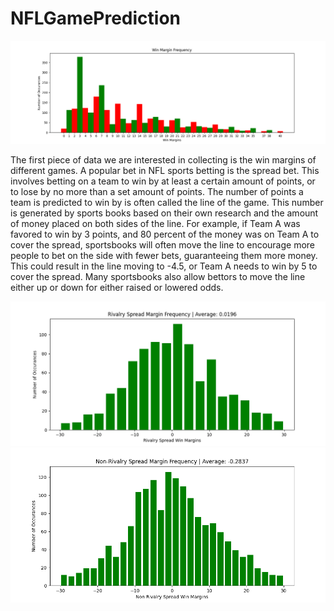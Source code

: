 # NFLGamePrediction

![image](https://github.com/anphan7/NFL_Prediction/blob/main/Graphs/Win%20Margin%20Frequency.png)

The first piece of data we are interested in collecting is the win margins of different games. A popular bet in NFL sports betting is the spread bet. This involves betting on a team to win by at least a certain amount of points, or to lose by no more than a set amount of points. The number of points a team is predicted to win by is often called the line of the game. This number is
generated by sports books based on their own
research and the amount of money placed on
both sides of the line. For example, if Team A
was favored to win by 3 points, and 80 percent of the
money was on Team A to cover the spread,
sportsbooks will often move the line to
encourage more people to bet on the side with
fewer bets, guaranteeing them more money.
This could result in the line moving to -4.5, or
Team A needs to win by 5 to cover the spread.
Many sportsbooks also allow bettors to move the
line either up or down for either raised or
lowered odds.

![image](https://github.com/anphan7/NFL_Prediction/blob/main/Graphs/Rivalry%20Spread%20Margin%20Frequency.png)
![image](https://github.com/anphan7/NFL_Prediction/blob/main/Graphs/Non%20Rival%20Spread%20Margin%20Frequency.png)
